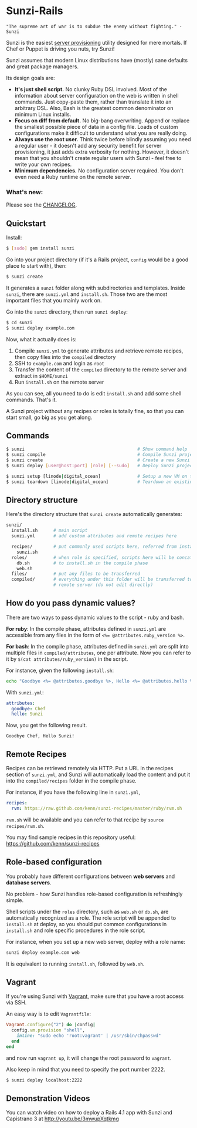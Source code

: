 Sunzi-Rails
===========

```
"The supreme art of war is to subdue the enemy without fighting." - Sunzi
```

Sunzi is the easiest [server provisioning](http://en.wikipedia.org/wiki/Provisioning#Server_provisioning) utility designed for mere mortals. If Chef or Puppet is driving you nuts, try Sunzi!

Sunzi assumes that modern Linux distributions have (mostly) sane defaults and great package managers.

Its design goals are:

* **It's just shell script.** No clunky Ruby DSL involved. Most of the information about server configuration on the web is written in shell commands. Just copy-paste them, rather than translate it into an arbitrary DSL. Also, Bash is the greatest common denominator on minimum Linux installs.
* **Focus on diff from default.** No big-bang overwriting. Append or replace the smallest possible piece of data in a config file. Loads of custom configurations make it difficult to understand what you are really doing.
* **Always use the root user.** Think twice before blindly assuming you need a regular user - it doesn't add any security benefit for server provisioning, it just adds extra verbosity for nothing. However, it doesn't mean that you shouldn't create regular users with Sunzi - feel free to write your own recipes.
* **Minimum dependencies.** No configuration server required. You don't even need a Ruby runtime on the remote server.

### What's new:

Please see the [CHANGELOG](https://github.com/kenn/sunzi/blob/master/CHANGELOG.md).

Quickstart
----------

Install:

```bash
$ [sudo] gem install sunzi
```

Go into your project directory (if it's a Rails project, `config` would be a good place to start with), then:

```bash
$ sunzi create
```

It generates a `sunzi` folder along with subdirectories and templates. Inside `sunzi`, there are `sunzi.yml` and `install.sh`. Those two are the most important files that you mainly work on.

Go into the `sunzi` directory, then run `sunzi deploy`:

```bash
$ cd sunzi
$ sunzi deploy example.com
```

Now, what it actually does is:

1. Compile `sunzi.yml` to generate attributes and retrieve remote recipes, then copy files into the `compiled` directory
1. SSH to `example.com` and login as `root`
1. Transfer the content of the `compiled` directory to the remote server and extract in `$HOME/sunzi`
1. Run `install.sh` on the remote server

As you can see, all you need to do is edit `install.sh` and add some shell commands. That's it.

A Sunzi project without any recipes or roles is totally fine, so that you can start small, go big as you get along.

Commands
--------

```bash
$ sunzi                                           # Show command help
$ sunzi compile                                   # Compile Sunzi project
$ sunzi create                                    # Create a new Sunzi project
$ sunzi deploy [user@host:port] [role] [--sudo]   # Deploy Sunzi project

$ sunzi setup [linode|digital_ocean]              # Setup a new VM on the cloud services
$ sunzi teardown [linode|digital_ocean]           # Teardown an existing VM on the cloud services
```

Directory structure
-------------------

Here's the directory structure that `sunzi create` automatically generates:

```bash
sunzi/
  install.sh      # main script
  sunzi.yml       # add custom attributes and remote recipes here

  recipes/        # put commonly used scripts here, referred from install.sh
    sunzi.sh
  roles/          # when role is specified, scripts here will be concatenated
    db.sh         # to install.sh in the compile phase
    web.sh
  files/          # put any files to be transferred
  compiled/       # everything under this folder will be transferred to the
                  # remote server (do not edit directly)
```

How do you pass dynamic values?
-------------------------------

There are two ways to pass dynamic values to the script - ruby and bash.

**For ruby**: In the compile phase, attributes defined in `sunzi.yml` are accessible from any files in the form of `<%= @attributes.ruby_version %>`.

**For bash**: In the compile phase, attributes defined in `sunzi.yml` are split into multiple files in `compiled/attributes`, one per attribute. Now you can refer to it by `$(cat attributes/ruby_version)` in the script.

For instance, given the following `install.sh`:

```bash
echo "Goodbye <%= @attributes.goodbye %>, Hello <%= @attributes.hello %>!"
```

With `sunzi.yml`:

```yaml
attributes:
  goodbye: Chef
  hello: Sunzi
```

Now, you get the following result.

```
Goodbye Chef, Hello Sunzi!
```

Remote Recipes
--------------

Recipes can be retrieved remotely via HTTP. Put a URL in the recipes section of `sunzi.yml`, and Sunzi will automatically load the content and put it into the `compiled/recipes` folder in the compile phase.

For instance, if you have the following line in `sunzi.yml`,

```yaml
recipes:
  rvm: https://raw.github.com/kenn/sunzi-recipes/master/ruby/rvm.sh
```

`rvm.sh` will be available and you can refer to that recipe by `source recipes/rvm.sh`.

You may find sample recipes in this repository useful: https://github.com/kenn/sunzi-recipes

Role-based configuration
------------------------

You probably have different configurations between **web servers** and **database servers**.

No problem - how Sunzi handles role-based configuration is refreshingly simple.

Shell scripts under the `roles` directory, such as `web.sh` or `db.sh`, are automatically recognized as a role. The role script will be appended to `install.sh` at deploy, so you should put common configurations in `install.sh` and role specific procedures in the role script.

For instance, when you set up a new web server, deploy with a role name:

```bash
sunzi deploy example.com web
```

It is equivalent to running `install.sh`, followed by `web.sh`.

Vagrant
-------

If you're using Sunzi with [Vagrant](http://vagrantup.com/), make sure that you have a root access via SSH.

An easy way is to edit `Vagrantfile`:

```ruby
Vagrant.configure("2") do |config|
  config.vm.provision "shell",
    inline: "sudo echo 'root:vagrant' | /usr/sbin/chpasswd"
  end
end
```

and now run `vagrant up`, it will change the root password to `vagrant`.

Also keep in mind that you need to specify the port number 2222.

```bash
$ sunzi deploy localhost:2222
```

Demonstration Videos
-------

You can watch video on how to deploy a Rails 4.1 app with Sunzi and Capistrano 3 at http://youtu.be/3mwupXqtkmg
